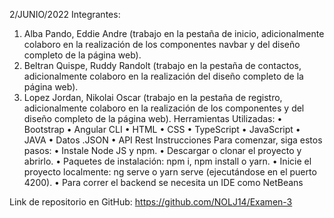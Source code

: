 2/JUNIO/2022
Integrantes:
1.	Alba Pando, Eddie Andre (trabajo en la pestaña de inicio, adicionalmente colaboro en la realización de los componentes navbar y del diseño completo de la página web).
2.	Beltran Quispe, Ruddy Randolt (trabajo en la pestaña de contactos, adicionalmente colaboro en la realización del diseño completo de la página web).
3.	Lopez Jordan, Nikolai Oscar (trabajo en la pestaña de registro, adicionalmente colaboro en la realización de los componentes y del diseño completo de la página web).
Herramientas Utilizadas:
•	Bootstrap 
•	Angular CLI
•	HTML
•	CSS
•	TypeScript
•	JavaScript
•	JAVA
•	Datos .JSON
•	API Rest
Instrucciones
Para comenzar, siga estos pasos:
•	Instale Node JS y npm.
•	Descargar o clonar el proyecto y abrirlo.
•	Paquetes de instalación: npm i, npm install o yarn.
•	Inicie el proyecto localmente: ng serve o yarn serve (ejecutándose en el puerto 4200).
•	Para correr el backend se necesita un IDE como NetBeans

Link de repositorio en GitHub: https://github.com/NOLJ14/Examen-3
